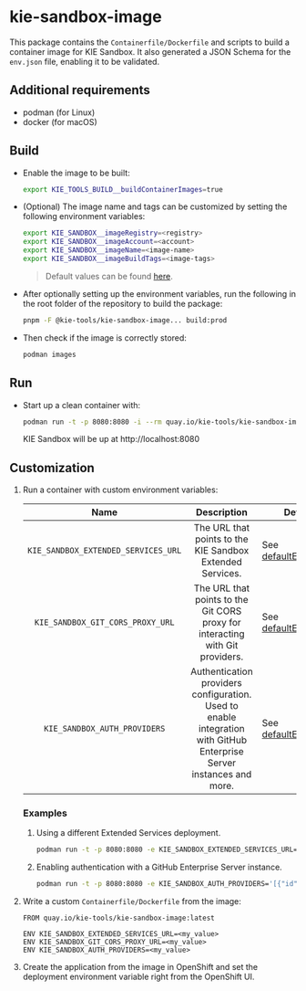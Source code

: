 # kie-sandbox-image

This package contains the `Containerfile/Dockerfile` and scripts to build a container image for KIE Sandbox. It also generated a JSON Schema for the `env.json` file, enabling it to be validated.

## Additional requirements

- podman (for Linux)
- docker (for macOS)

## Build

- Enable the image to be built:

  ```bash
  export KIE_TOOLS_BUILD__buildContainerImages=true
  ```

- (Optional) The image name and tags can be customized by setting the following environment variables:

  ```bash
  export KIE_SANDBOX__imageRegistry=<registry>
  export KIE_SANDBOX__imageAccount=<account>
  export KIE_SANDBOX__imageName=<image-name>
  export KIE_SANDBOX__imageBuildTags=<image-tags>
  ```

  > Default values can be found [here](./env/index.js).

- After optionally setting up the environment variables, run the following in the root folder of the repository to build the package:

  ```bash
  pnpm -F @kie-tools/kie-sandbox-image... build:prod
  ```

- Then check if the image is correctly stored:

  ```bash
  podman images
  ```

## Run

- Start up a clean container with:

  ```bash
  podman run -t -p 8080:8080 -i --rm quay.io/kie-tools/kie-sandbox-image:latest
  ```

  KIE Sandbox will be up at http://localhost:8080

## Customization

1. Run a container with custom environment variables:

   [comment]: <> (//TODO: Use EnvJson.schema.json to generate this documentation somehow.. See https://github.com/kiegroup/kie-issues/issues/16)

   |                Name                 |                                                     Description                                                      | Default                                                           |
   | :---------------------------------: | :------------------------------------------------------------------------------------------------------------------: | ----------------------------------------------------------------- |
   | `KIE_SANDBOX_EXTENDED_SERVICES_URL` |                              The URL that points to the KIE Sandbox Extended Services.                               | See [defaultEnvJson.ts](../online-editor/build/defaultEnvJson.ts) |
   |  `KIE_SANDBOX_GIT_CORS_PROXY_URL`   |                    The URL that points to the Git CORS proxy for interacting with Git providers.                     | See [defaultEnvJson.ts](../online-editor/build/defaultEnvJson.ts) |
   |    `KIE_SANDBOX_AUTH_PROVIDERS`     | Authentication providers configuration. Used to enable integration with GitHub Enterprise Server instances and more. | See [defaultEnvJson.ts](../online-editor/build/defaultEnvJson.ts) |

   ### Examples

   1. Using a different Extended Services deployment.

      ```bash
      podman run -t -p 8080:8080 -e KIE_SANDBOX_EXTENDED_SERVICES_URL=<my_value> -i --rm quay.io/kie-tools/kie-sandbox-image:latest
      ```

   1. Enabling authentication with a GitHub Enterprise Server instance.

      ```bash
      podman run -t -p 8080:8080 -e KIE_SANDBOX_AUTH_PROVIDERS='[{"id":"github_at_my_company","domain":"github.my-company.com","supportedGitRemoteDomains":["github.my-company.com","gist.github.my-company.com"],"type":"github","name":"GitHub @ MyCompany","enabled":true }]' -i --rm quay.io/kie-tools/kie-sandbox-image:latest
      ```

1. Write a custom `Containerfile/Dockerfile` from the image:

   ```docker
   FROM quay.io/kie-tools/kie-sandbox-image:latest

   ENV KIE_SANDBOX_EXTENDED_SERVICES_URL=<my_value>
   ENV KIE_SANDBOX_GIT_CORS_PROXY_URL=<my_value>
   ENV KIE_SANDBOX_AUTH_PROVIDERS=<my_value>
   ```

1. Create the application from the image in OpenShift and set the deployment environment variable right from the OpenShift UI.
